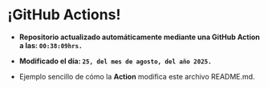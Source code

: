 # ¡GitHub Actions!
* **Repositorio actualizado automáticamente mediante una GitHub Action a las: `00:38:09hrs.`**
* **Modificado el día: `25, del mes de agosto, del año 2025.`**

* Ejemplo sencillo de cómo la **Action** modifica este archivo README.md.
